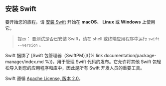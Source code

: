 ## 安装 Swift

要开始您的旅程，请 [安装 Swift](/install) 开始在 **macOS**、 **Linux** 或 **Windows** 上使用它。

> 提示： 要测试是否已安装 Swift，请在 shell 或终端应用程序中运行 `swift --version` 。

Swift 捆绑了 [Swift 包管理器（SwiftPM）]({% link documentation/package-manager/index.md %})，用于管理 Swift 代码的发布。它允许将其他 Swift 包轻松导入到您的应用程序和库中，因此是所有 Swift 开发人员的重要工具。

Swift 遵循 [Apache License, 版本 2.0](/LICENSE.txt)。
